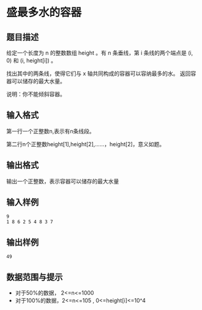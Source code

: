# 盛最多水的容器

## 题目描述

给定一个长度为 n 的整数数组 height 。有 n 条垂线，第 i 条线的两个端点是 (i, 0) 和 (i, height[i]) 。

找出其中的两条线，使得它们与 x 轴共同构成的容器可以容纳最多的水。
返回容器可以储存的最大水量。

说明：你不能倾斜容器。

## 输入格式

第一行一个正整数n,表示有n条线段。

第二行n个正整数height[1],height[2],……，height[2]，意义如题。

## 输出格式

输出一个正整数，表示容器可以储存的最大水量

## 输入样例

```plaintext
9
1 8 6 2 5 4 8 3 7
```

## 输出样例

```plaintext
49
```
## 数据范围与提示

- 对于50%的数据， 2<=n<=1000
- 对于100%的数据，2<=n<=105 , 0<=height[i]<=10^4
